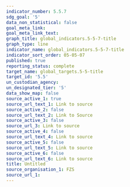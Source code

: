 ```yaml
---
indicator_number: 5.5.7
sdg_goal: '5'
data_non_statistical: false
goal_meta_link: 
goal_meta_link_text: 
graph_title: global_indicators.5-5-7-title
graph_type: line
indicator_name: global_indicators.5-5-7-title
indicator_sort_order: 05-05-07
published: true
reporting_status: complete
target_name: global_targets.5-5-title
target_id: '5.5'
un_custodian_agency:
un_designated_tier: '5'
data_show_map: false
source_active_1: true
source_url_text_1: Link to source
source_active_2: false
source_url_text_2: Link to Source
source_active_3: false
source_url_3: Link to source
source_active_4: false
source_url_text_4: Link to source
source_active_5: false
source_url_text_5: Link to source
source_active_6: false
source_url_text_6: Link to source
title: Untitled
source_organisation_1: FZS 
source_url_1: 
---
```

